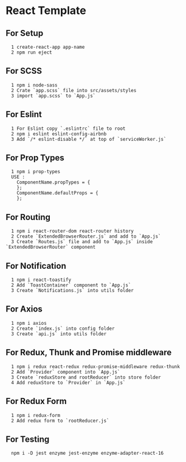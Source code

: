 # React Template

## For Setup
```
  1 create-react-app app-name
  2 npm run eject
```

## For SCSS
```
  1 npm i node-sass
  2 Crate `app.scss` file into src/assets/styles
  3 import `app.scss` to `App.js`
```

## For Eslint
```
  1 For Eslint copy `.eslintrc` file to root
  2 npm i eslint eslint-config-airbnb
  3 Add `/* eslint-disable */` at top of `serviceWorker.js`
```

## For Prop Types
```
  1 npm i prop-types
  USE : 
    ComponentName.propTypes = {
    };
    ComponentName.defaultProps = {
    };
```

## For Routing
```
  1 npm i react-router-dom react-router history
  2 Create `ExtendedBrowserRouter.js` and add to `App.js`
  3 Create `Routes.js` file and add to `App.js` inside `ExtendedBrowserRouter` component
```

## For Notification
```
  1 npm i react-toastify
  2 Add `ToastContainer` component to `App.js`
  3 Create `Notifications.js` into utils folder
```

## For Axios
```
  1 npm i axios
  2 Create `index.js` into config folder
  3 Create `api.js` into utils folder
```

## For Redux, Thunk and Promise middleware
```
  1 npm i redux react-redux redux-promise-middleware redux-thunk
  2 Add `Provider` component into `App.js`
  3 Create `reduxStore and rootReducer` into store folder
  4 Add reduxStore to `Provider` in `App.js`
```

## For Redux Form
```
  1 npm i redux-form
  2 Add redux form to `rootReducer.js`
```

## For Testing
```
  npm i -D jest enzyme jest-enzyme enzyme-adapter-react-16
```
